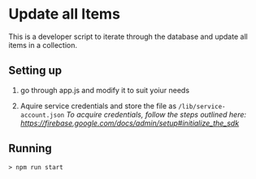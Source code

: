# Update all Items

This is a developer script to iterate through the database and update all items in a collection.

## Setting up
1. go through app.js and modify it to suit yoiur needs

2.  Aquire service credentials and store the file as `/lib/service-account.json`
	_To acquire credentials, follow the steps outlined here: https://firebase.google.com/docs/admin/setup#initialize_the_sdk_

## Running
```
> npm run start
```
